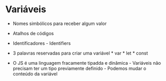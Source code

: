 # Variáveis

* Nomes simbólicos para receber algum valor
* Atalhos de códigos
* Identificadores - Identifiers
* 3 palavras reservadas para criar uma variável
        * var
        * let
        * const

* O JS é uma linguagem fracamente tipadda e dinâmica
        - Variáveis não precisam ter um tipo previamente definido
        - Podemos mudar o conteúdo da variável

        